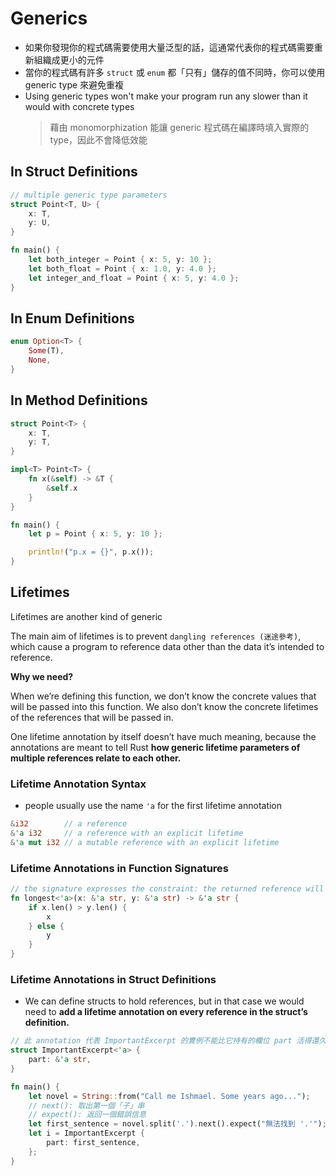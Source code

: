 # Generics

- 如果你發現你的程式碼需要使用大量泛型的話，這通常代表你的程式碼需要重新組織成更小的元件
- 當你的程式碼有許多 `struct` 或 `enum` 都「只有」儲存的值不同時，你可以使用 generic type 來避免重複
- Using generic types won't make your program run any slower than it would with concrete types
  > 藉由 monomorphization 能讓 generic 程式碼在編譯時填入實際的 type，因此不會降低效能

## In Struct Definitions

```rust
// multiple generic type parameters
struct Point<T, U> {
    x: T,
    y: U,
}

fn main() {
    let both_integer = Point { x: 5, y: 10 };
    let both_float = Point { x: 1.0, y: 4.0 };
    let integer_and_float = Point { x: 5, y: 4.0 };
}
```

## In Enum Definitions

```rust
enum Option<T> {
    Some(T),
    None,
}
```

## In Method Definitions

```rust
struct Point<T> {
    x: T,
    y: T,
}

impl<T> Point<T> {
    fn x(&self) -> &T {
        &self.x
    }
}

fn main() {
    let p = Point { x: 5, y: 10 };

    println!("p.x = {}", p.x());
}
```

## Lifetimes

Lifetimes are another kind of generic

The main aim of lifetimes is to prevent `dangling references (迷途參考)`, which cause a program to reference data other than the data it’s intended to reference.

**Why we need?**

When we’re defining this function, we don’t know the concrete values that will be passed into this function. We also don’t know the concrete lifetimes of the references that will be passed in.

One lifetime annotation by itself doesn’t have much meaning, because the annotations are meant to tell Rust **how generic lifetime parameters of multiple references relate to each other.**

### Lifetime Annotation Syntax

- people usually use the name `'a` for the first lifetime annotation

```rust
&i32        // a reference
&'a i32     // a reference with an explicit lifetime
&'a mut i32 // a mutable reference with an explicit lifetime
```

### Lifetime Annotations in Function Signatures

```rust
// the signature expresses the constraint: the returned reference will be valid as long as both the parameters are valid. 
fn longest<'a>(x: &'a str, y: &'a str) -> &'a str {
    if x.len() > y.len() {
        x
    } else {
        y
    }
}
```

### Lifetime Annotations in Struct Definitions

- We can define structs to hold references, but in that case we would need to **add a lifetime annotation on every reference in the struct’s definition.**

```rust
// 此 annotation 代表 ImportantExcerpt 的實例不能比它持有的欄位 part 活得還久
struct ImportantExcerpt<'a> {
    part: &'a str,
}

fn main() {
    let novel = String::from("Call me Ishmael. Some years ago...");
    // next(): 取出第一個「子」串
    // expect(): 返回一個錯誤信息
    let first_sentence = novel.split('.').next().expect("無法找到 '.'");
    let i = ImportantExcerpt {
        part: first_sentence,
    };
}
```